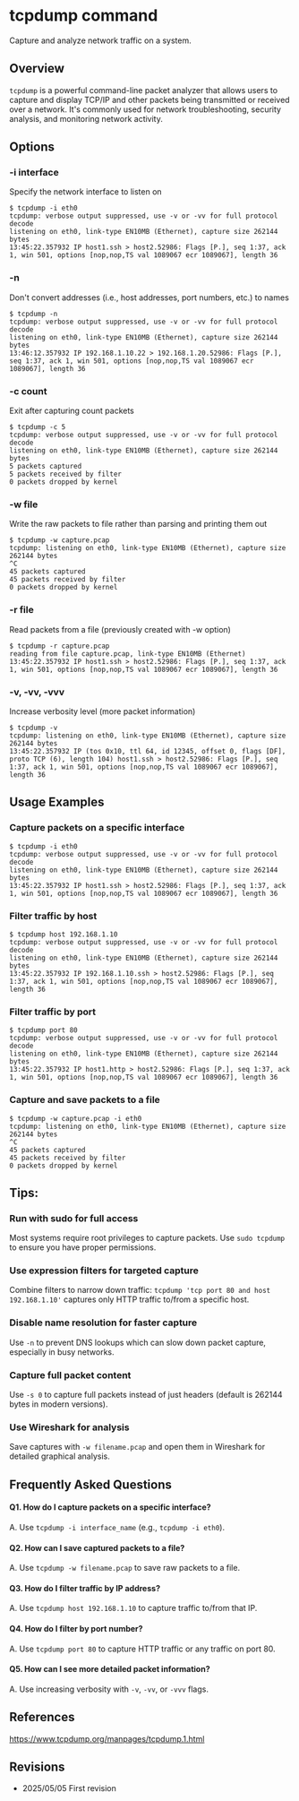 # tcpdump command

Capture and analyze network traffic on a system.

## Overview

`tcpdump` is a powerful command-line packet analyzer that allows users to capture and display TCP/IP and other packets being transmitted or received over a network. It's commonly used for network troubleshooting, security analysis, and monitoring network activity.

## Options

### **-i interface**

Specify the network interface to listen on

```console
$ tcpdump -i eth0
tcpdump: verbose output suppressed, use -v or -vv for full protocol decode
listening on eth0, link-type EN10MB (Ethernet), capture size 262144 bytes
13:45:22.357932 IP host1.ssh > host2.52986: Flags [P.], seq 1:37, ack 1, win 501, options [nop,nop,TS val 1089067 ecr 1089067], length 36
```

### **-n**

Don't convert addresses (i.e., host addresses, port numbers, etc.) to names

```console
$ tcpdump -n
tcpdump: verbose output suppressed, use -v or -vv for full protocol decode
listening on eth0, link-type EN10MB (Ethernet), capture size 262144 bytes
13:46:12.357932 IP 192.168.1.10.22 > 192.168.1.20.52986: Flags [P.], seq 1:37, ack 1, win 501, options [nop,nop,TS val 1089067 ecr 1089067], length 36
```

### **-c count**

Exit after capturing count packets

```console
$ tcpdump -c 5
tcpdump: verbose output suppressed, use -v or -vv for full protocol decode
listening on eth0, link-type EN10MB (Ethernet), capture size 262144 bytes
5 packets captured
5 packets received by filter
0 packets dropped by kernel
```

### **-w file**

Write the raw packets to file rather than parsing and printing them out

```console
$ tcpdump -w capture.pcap
tcpdump: listening on eth0, link-type EN10MB (Ethernet), capture size 262144 bytes
^C
45 packets captured
45 packets received by filter
0 packets dropped by kernel
```

### **-r file**

Read packets from a file (previously created with -w option)

```console
$ tcpdump -r capture.pcap
reading from file capture.pcap, link-type EN10MB (Ethernet)
13:45:22.357932 IP host1.ssh > host2.52986: Flags [P.], seq 1:37, ack 1, win 501, options [nop,nop,TS val 1089067 ecr 1089067], length 36
```

### **-v, -vv, -vvv**

Increase verbosity level (more packet information)

```console
$ tcpdump -v
tcpdump: listening on eth0, link-type EN10MB (Ethernet), capture size 262144 bytes
13:45:22.357932 IP (tos 0x10, ttl 64, id 12345, offset 0, flags [DF], proto TCP (6), length 104) host1.ssh > host2.52986: Flags [P.], seq 1:37, ack 1, win 501, options [nop,nop,TS val 1089067 ecr 1089067], length 36
```

## Usage Examples

### Capture packets on a specific interface

```console
$ tcpdump -i eth0
tcpdump: verbose output suppressed, use -v or -vv for full protocol decode
listening on eth0, link-type EN10MB (Ethernet), capture size 262144 bytes
13:45:22.357932 IP host1.ssh > host2.52986: Flags [P.], seq 1:37, ack 1, win 501, options [nop,nop,TS val 1089067 ecr 1089067], length 36
```

### Filter traffic by host

```console
$ tcpdump host 192.168.1.10
tcpdump: verbose output suppressed, use -v or -vv for full protocol decode
listening on eth0, link-type EN10MB (Ethernet), capture size 262144 bytes
13:45:22.357932 IP 192.168.1.10.ssh > host2.52986: Flags [P.], seq 1:37, ack 1, win 501, options [nop,nop,TS val 1089067 ecr 1089067], length 36
```

### Filter traffic by port

```console
$ tcpdump port 80
tcpdump: verbose output suppressed, use -v or -vv for full protocol decode
listening on eth0, link-type EN10MB (Ethernet), capture size 262144 bytes
13:45:22.357932 IP host1.http > host2.52986: Flags [P.], seq 1:37, ack 1, win 501, options [nop,nop,TS val 1089067 ecr 1089067], length 36
```

### Capture and save packets to a file

```console
$ tcpdump -w capture.pcap -i eth0
tcpdump: listening on eth0, link-type EN10MB (Ethernet), capture size 262144 bytes
^C
45 packets captured
45 packets received by filter
0 packets dropped by kernel
```

## Tips:

### Run with sudo for full access

Most systems require root privileges to capture packets. Use `sudo tcpdump` to ensure you have proper permissions.

### Use expression filters for targeted capture

Combine filters to narrow down traffic: `tcpdump 'tcp port 80 and host 192.168.1.10'` captures only HTTP traffic to/from a specific host.

### Disable name resolution for faster capture

Use `-n` to prevent DNS lookups which can slow down packet capture, especially in busy networks.

### Capture full packet content

Use `-s 0` to capture full packets instead of just headers (default is 262144 bytes in modern versions).

### Use Wireshark for analysis

Save captures with `-w filename.pcap` and open them in Wireshark for detailed graphical analysis.

## Frequently Asked Questions

#### Q1. How do I capture packets on a specific interface?
A. Use `tcpdump -i interface_name` (e.g., `tcpdump -i eth0`).

#### Q2. How can I save captured packets to a file?
A. Use `tcpdump -w filename.pcap` to save raw packets to a file.

#### Q3. How do I filter traffic by IP address?
A. Use `tcpdump host 192.168.1.10` to capture traffic to/from that IP.

#### Q4. How do I filter by port number?
A. Use `tcpdump port 80` to capture HTTP traffic or any traffic on port 80.

#### Q5. How can I see more detailed packet information?
A. Use increasing verbosity with `-v`, `-vv`, or `-vvv` flags.

## References

https://www.tcpdump.org/manpages/tcpdump.1.html

## Revisions

- 2025/05/05 First revision